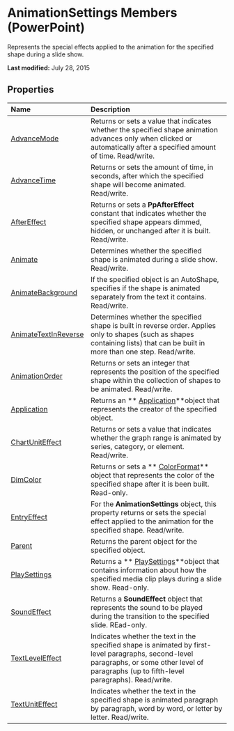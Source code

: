 
# AnimationSettings Members (PowerPoint)
Represents the special effects applied to the animation for the specified shape during a slide show.

 **Last modified:** July 28, 2015


## Properties



|**Name**|**Description**|
|:-----|:-----|
| [AdvanceMode](794d867f-cd7d-eeb6-0d6c-081e2be72ee5.md)|Returns or sets a value that indicates whether the specified shape animation advances only when clicked or automatically after a specified amount of time. Read/write. |
| [AdvanceTime](f4e5cec6-ba11-f605-3b3f-c4867fbce315.md)|Returns or sets the amount of time, in seconds, after which the specified shape will become animated. Read/write.|
| [AfterEffect](d8ccab29-8637-a48d-0f44-81a7fd1cca0b.md)|Returns or sets a  **PpAfterEffect** constant that indicates whether the specified shape appears dimmed, hidden, or unchanged after it is built. Read/write.|
| [Animate](7434630f-3c73-4261-36f7-a26d45e9df11.md)|Determines whether the specified shape is animated during a slide show. Read/write.|
| [AnimateBackground](929ba50f-23c4-9dea-09fb-fa580715b118.md)|If the specified object is an AutoShape, specifies if the shape is animated separately from the text it contains. Read/write.|
| [AnimateTextInReverse](cceba8ad-9896-10ef-5c11-7c93d370c82c.md)|Determines whether the specified shape is built in reverse order. Applies only to shapes (such as shapes containing lists) that can be built in more than one step. Read/write.|
| [AnimationOrder](0a29fb35-1cd8-4d12-184e-1132494a0864.md)|Returns or sets an integer that represents the position of the specified shape within the collection of shapes to be animated. Read/write.|
| [Application](caf149e6-302b-ff24-da9e-e604d4146480.md)|Returns an  ** [Application](978c2b99-4271-b953-4283-73b5f3d96f41.md)**object that represents the creator of the specified object.|
| [ChartUnitEffect](a2b66cf3-c8b9-6b9c-d184-13a828b474b2.md)|Returns or sets a value that indicates whether the graph range is animated by series, category, or element. Read/write.|
| [DimColor](574c24b0-45af-2e7c-6fd5-bfc17f552c83.md)|Returns or sets a  ** [ColorFormat](3bfcd08d-65f4-25a3-2d05-77111fbd13e5.md)** object that represents the color of the specified shape after it is been built. Read-only.|
| [EntryEffect](de803113-6f7f-b1a2-1d52-43eeacccf666.md)|For the  **AnimationSettings** object, this property returns or sets the special effect applied to the animation for the specified shape. Read/write.|
| [Parent](73f01a7a-51c5-129f-34bf-2b7385e98ba5.md)|Returns the parent object for the specified object.|
| [PlaySettings](2cfd1ed9-7ed0-0f69-4df5-43aa22e37f46.md)|Returns a  ** [PlaySettings](5a588b69-08ab-2422-12f9-a2666d3fc6ac.md)**object that contains information about how the specified media clip plays during a slide show. Read-only.|
| [SoundEffect](b357a83d-167b-5429-7d7d-94851c8735ac.md)|Returns a  **SoundEffect** object that represents the sound to be played during the transition to the specified slide. REad-only.|
| [TextLevelEffect](008e3db2-2d22-5218-c312-663f0106adc6.md)|Indicates whether the text in the specified shape is animated by first-level paragraphs, second-level paragraphs, or some other level of paragraphs (up to fifth-level paragraphs). Read/write.|
| [TextUnitEffect](6948db54-775a-39d6-9d90-99ad25f9cb80.md)|Indicates whether the text in the specified shape is animated paragraph by paragraph, word by word, or letter by letter. Read/write.|
